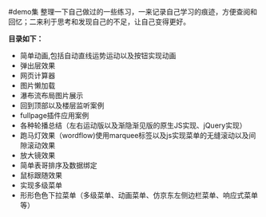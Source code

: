 #demo集
整理一下自己做过的一些练习，一来记录自己学习的痕迹，方便查阅和回忆；二来利于思考和发现自己的不足，让自己变得更好。

**目录如下：**
* 简单动画,包括自动直线运势运动以及按钮实现动画
* 弹出层效果
* 网页计算器 
* 图片懒加载   
* 瀑布流布局图片展示
* 回到顶部以及楼层监听案例
* fullpage插件应用案例
* 各种轮播总结（左右运动版以及渐隐渐见版的原生JS实现、jQuery实现）
* 跑马灯效果（wordflow)使用marquee标签以及js实现菜单的无缝滚动以及间隙滚动效果
* 放大镜效果
* 简单表哥排序及数据绑定
* 鼠标跟随效果
* 实现多级菜单
* 形形色色下拉菜单（多级菜单、动画菜单、仿京东左侧边栏菜单、响应式菜单等）